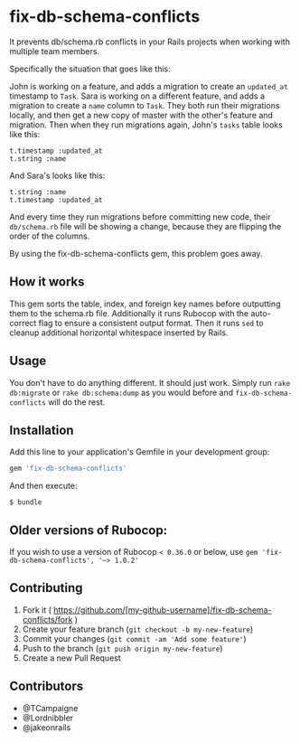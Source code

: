 # fix-db-schema-conflicts

It prevents db/schema.rb conflicts in your Rails projects when working with multiple team members.

Specifically the situation that goes like this:

John is working on a feature, and adds a migration to create an `updated_at` timestamp to `Task`.
Sara is working on a different feature, and adds a migration to create a `name` column to `Task`.
They both run their migrations locally, and then get a new copy of master with the other's feature and migration.
Then when they run migrations again, John's `tasks` table looks like this:

    t.timestamp :updated_at
    t.string :name

And Sara's looks like this:

    t.string :name
    t.timestamp :updated_at

And every time they run migrations before committing new code, their `db/schema.rb` file will be showing a change, because they are flipping the order of the columns.

By using the fix-db-schema-conflicts gem, this problem goes away.

## How it works

This gem sorts the table, index, and foreign key names before outputting them to the schema.rb file. Additionally it runs Rubocop with the auto-correct flag to ensure a consistent output format. Then it runs `sed` to cleanup additional horizontal whitespace inserted by Rails.

## Usage

You don't have to do anything different. It should just work. Simply run `rake db:migrate` or `rake db:schema:dump` as you would before and `fix-db-schema-conflicts` will do the rest.

## Installation

Add this line to your application's Gemfile in your development group:

```ruby
gem 'fix-db-schema-conflicts'
```

And then execute:

    $ bundle

## Older versions of Rubocop:

If you wish to use a version of Rubocop `< 0.36.0` or below, use `gem 'fix-db-schema-conflicts', '~> 1.0.2'`

## Contributing

1. Fork it ( https://github.com/[my-github-username]/fix-db-schema-conflicts/fork )
2. Create your feature branch (`git checkout -b my-new-feature`)
3. Commit your changes (`git commit -am 'Add some feature'`)
4. Push to the branch (`git push origin my-new-feature`)
5. Create a new Pull Request

## Contributors

 - @TCampaigne
 - @Lordnibbler
 - @jakeonrails
